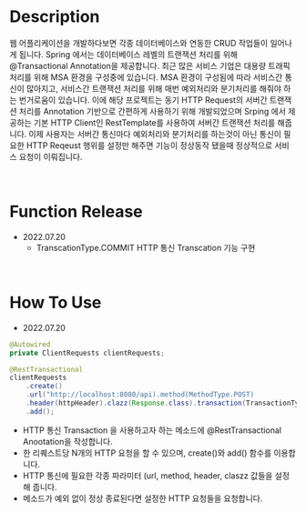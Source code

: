 # Description
웹 어플리케이션을 개발하다보면 각종 데이터베이스와 연동한 CRUD 작업들이 일어나게 됩니다. Spring 에서는 데이터베이스 레벨의 트랜잭션 처리를 위해 @Transactional Annotation을 제공합니다.
최근 많은 서비스 기업은 대용량 트래픽 처리를 위해 MSA 환경을 구성중에 있습니다. MSA 환경이 구성됨에 따라 서비스간 통신이 많아지고, 서비스간 트랜잭션 처리를 위해 매번 예외처리와 분기처리를 해줘야 하는 번거로움이 있습니다.
이에 해당 프로젝트는 동기 HTTP Request의 서버간 트랜잭션 처리를 Annotation 기반으로 간편하게 사용하기 위해 개발되었으며 Srping 에서 제공하는 기본 HTTP Client인 RestTemplate를 사용하여 서버간 트랜잭션 처리를 해줍니다. 이제 사용자는 서버간 통신마다 예외처리와 분기처리를 하는것이 아닌 통신이 필요한 HTTP Reqeust 행위를 설정만 해주면 기능이 정상동작 됐을때 정상적으로 서비스 요청이 이뤄집니다.

<br/>

# Function Release
- 2022.07.20
  - TranscationType.COMMIT HTTP 통신 Transcation 기능 구현


<br/>

# How To Use
- 2022.07.20
``` Java
@Autowired
private ClientRequests clientRequests;

@RestTransactional
clientRequests
    .create()
    .url("http://localhost:8080/api).method(MethodType.POST)
    .header(httpHeader).clazz(Response.class).transaction(TransactionType.COMMIT)
    .add();
```
  - HTTP 통신 Transaction 을 사용하고자 하는 메소드에 @RestTransactional Anootation을 작성합니다.
  - 한 리퀘스트당 N개의 HTTP 요청을 할 수 있으며, create()와 add() 함수를 이용합니다.
  - HTTP 통신에 필요한 각종 파라미터 (url, method, header, claszz 값들을 설정해 줍니다.
  - 메소드가 예외 없이 정상 종료된다면 설정한 HTTP 요청들을 요청합니다.
